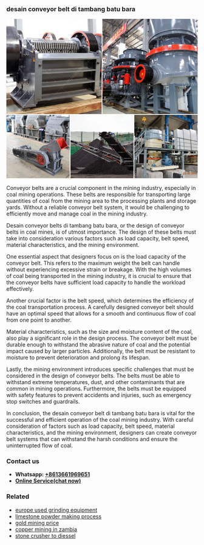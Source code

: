 <h3>desain conveyor belt di tambang batu bara</h3><img src='1704951682.jpg' alt=''><p>Conveyor belts are a crucial component in the mining industry, especially in coal mining operations. These belts are responsible for transporting large quantities of coal from the mining area to the processing plants and storage yards. Without a reliable conveyor belt system, it would be challenging to efficiently move and manage coal in the mining industry.</p><p>Desain conveyor belts di tambang batu bara, or the design of conveyor belts in coal mines, is of utmost importance. The design of these belts must take into consideration various factors such as load capacity, belt speed, material characteristics, and the mining environment.</p><p>One essential aspect that designers focus on is the load capacity of the conveyor belt. This refers to the maximum weight the belt can handle without experiencing excessive strain or breakage. With the high volumes of coal being transported in the mining industry, it is crucial to ensure that the conveyor belts have sufficient load capacity to handle the workload effectively.</p><p>Another crucial factor is the belt speed, which determines the efficiency of the coal transportation process. A carefully designed conveyor belt should have an optimal speed that allows for a smooth and continuous flow of coal from one point to another.</p><p>Material characteristics, such as the size and moisture content of the coal, also play a significant role in the design process. The conveyor belt must be durable enough to withstand the abrasive nature of coal and the potential impact caused by larger particles. Additionally, the belt must be resistant to moisture to prevent deterioration and prolong its lifespan.</p><p>Lastly, the mining environment introduces specific challenges that must be considered in the design of conveyor belts. The belts must be able to withstand extreme temperatures, dust, and other contaminants that are common in mining operations. Furthermore, the belts must be equipped with safety features to prevent accidents and injuries, such as emergency stop switches and guardrails.</p><p>In conclusion, the desain conveyor belt di tambang batu bara is vital for the successful and efficient operation of the coal mining industry. With careful consideration of factors such as load capacity, belt speed, material characteristics, and the mining environment, designers can create conveyor belt systems that can withstand the harsh conditions and ensure the uninterrupted flow of coal.</p><h3>Contact us</h3><ul><li><strong>Whatsapp:&nbsp;<a href="https://wa.me/8613661969651">+8613661969651</a></strong></li><li><a href="https://swt.shibang-china.com/?git&amp;zhl&amp;desain conveyor belt di tambang batu bara"><strong>Online Service(chat now)</strong></a></li></ul><h3>Related</h3><ul><li><a href='europe used grinding equipment.md'>europe used grinding equipment</a></li><li><a href='limestone powder making process.md'>limestone powder making process</a></li><li><a href='gold mining price.md'>gold mining price</a></li><li><a href='copper mining in zambia.md'>copper mining in zambia</a></li><li><a href='stone crusher to diessel.md'>stone crusher to diessel</a></li></ul>